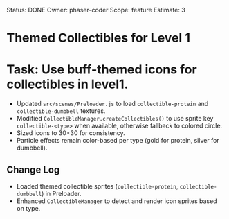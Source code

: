 Status: DONE
Owner: phaser-coder
Scope: feature
Estimate: 3

# Themed Collectibles for Level 1

# Task: Use buff-themed icons for collectibles in level1.
  - Updated `src/scenes/Preloader.js` to load `collectible-protein` and `collectible-dumbbell` textures.
  - Modified `CollectibleManager.createCollectibles()` to use sprite key `collectible-<type>` when available, otherwise fallback to colored circle.
  - Sized icons to 30×30 for consistency.
  - Particle effects remain color-based per type (gold for protein, silver for dumbbell).

## Change Log
- Loaded themed collectible sprites (`collectible-protein`, `collectible-dumbbell`) in Preloader.
- Enhanced `CollectibleManager` to detect and render icon sprites based on type.